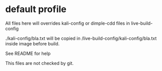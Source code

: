 # default profile

All files here will overrides kali-config or dimple-cdd files in live-build-config

./kali-config/bla.txt will be copied in /live-build-config/kali-config/bla.txt inside image before build.

See README for help

This files are not checked by git.
